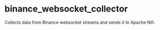 # binance_websocket_collector
Collects data from Binance websocket streams and sends it to Apache Nifi.
